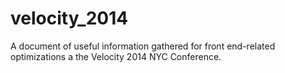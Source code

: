 # velocity_2014
A document of useful information gathered for front end-related optimizations a the Velocity 2014 NYC Conference.
